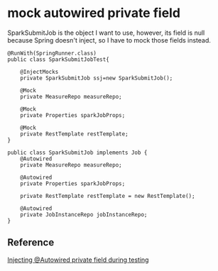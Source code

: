 # mock autowired private field

SparkSubmitJob is the object I want to use, however, its field is null because Spring doesn't inject, so I have to mock those fields instead.

```
@RunWith(SpringRunner.class)
public class SparkSubmitJobTest{

	@InjectMocks
	private SparkSubmitJob ssj=new SparkSubmitJob();

	@Mock
	private MeasureRepo measureRepo;

	@Mock
	private Properties sparkJobProps;

	@Mock
	private RestTemplate restTemplate;
}
```

```
public class SparkSubmitJob implements Job {
    @Autowired
    private MeasureRepo measureRepo;

    @Autowired
    private Properties sparkJobProps;

    private RestTemplate restTemplate = new RestTemplate();
    
    @Autowired
    private JobInstanceRepo jobInstanceRepo;
}
```

## Reference

[Injecting @Autowired private field during testing](https://stackoverflow.com/questions/16426323/injecting-autowired-private-field-during-testing)

